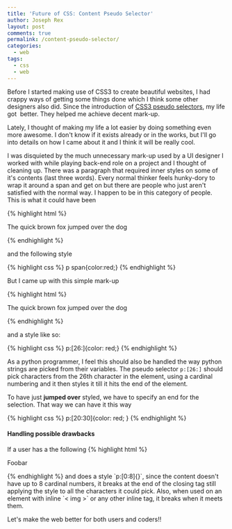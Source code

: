 ```yaml
---
title: 'Future of CSS: Content Pseudo Selector'
author: Joseph Rex
layout: post
comments: true
permalink: /content-pseudo-selector/
categories:
  - web
tags:
  - css
  - web
---
```

Before I started making use of CSS3 to create beautiful websites, I had crappy ways of getting some things done which I think some other designers also did. Since the introduction of [CSS3 pseudo selectors][1], my life got  better. They helped me achieve decent mark-up.

Lately, I thought of making my life a lot easier by doing something even more awesome. I don't know if it exists already or in the works, but I'll go into details on how I came about it and I think it will be really cool.

I was disquieted by the much unnecessary mark-up used by a UI designer I worked with while playing back-end role on a project and I thought of cleaning up. There was a paragraph that required inner styles on some of it's contents (last three words). Every normal thinker feels hunky-dory to wrap it around a span and get on but there are people who just aren't satisfied with the normal way. I happen to be in this category of people. This is what it could have been

{% highlight html %}
<p>The quick brown fox jumped <span>over the dog</span></p>
{% endhighlight %}

and the following style

{% highlight css %}
p span{color:red;}
{% endhighlight %}

But I came up with this simple mark-up

{% highlight html %}
<p>The quick brown fox jumped over the dog</p>
{% endhighlight %}

and a style like so:

{% highlight css %}
p:[26:]{color: red;}
{% endhighlight %}

As a python programmer, I feel this should also be handled the way python strings are picked from their variables. The pseudo selector `p:[26:]` should pick characters from the 26th character in the element, using a cardinal numbering and it then styles it till it hits the end of the element.

To have just **jumped over** styled, we have to specify an end for the selection. That way we can have it this way

{% highlight css %}
p:[20:30]{color: red; }
{% endhighlight %}

#### Handling possible drawbacks

If a user has a the following
{% highlight html %}
<p>Foobar</p>
{% endhighlight %}
and does a style `p:[0:8]{}`, since the content doesn't have up to 8 cardinal numbers, it breaks at the end of the closing tag still applying the style to all the characters it could pick. Also, when used on an element with inline `< img >` or any other inline tag, it breaks when it meets them.

Let's make the web better for both users and coders!!
 
[1]: http://www.w3.org/TR/css3-selectors/